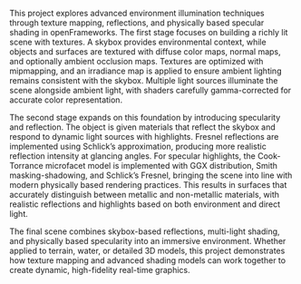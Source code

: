 This project explores advanced environment illumination techniques through texture mapping, reflections, and physically based specular shading in openFrameworks. The first stage focuses on building a richly lit scene with textures. A skybox provides environmental context, while objects and surfaces are textured with diffuse color maps, normal maps, and optionally ambient occlusion maps. Textures are optimized with mipmapping, and an irradiance map is applied to ensure ambient lighting remains consistent with the skybox. Multiple light sources illuminate the scene alongside ambient light, with shaders carefully gamma-corrected for accurate color representation.

The second stage expands on this foundation by introducing specularity and reflection. The object is given materials that reflect the skybox and respond to dynamic light sources with highlights. Fresnel reflections are implemented using Schlick’s approximation, producing more realistic reflection intensity at glancing angles. For specular highlights, the Cook-Torrance microfacet model is implemented with GGX distribution, Smith masking-shadowing, and Schlick’s Fresnel, bringing the scene into line with modern physically based rendering practices. This results in surfaces that accurately distinguish between metallic and non-metallic materials, with realistic reflections and highlights based on both environment and direct light.


The final scene combines skybox-based reflections, multi-light shading, and physically based specularity into an immersive environment. Whether applied to terrain, water, or detailed 3D models, this project demonstrates how texture mapping and advanced shading models can work together to create dynamic, high-fidelity real-time graphics.